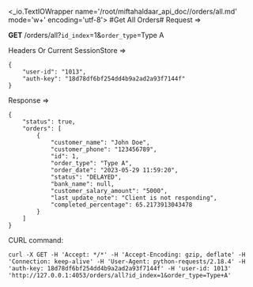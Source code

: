 <_io.TextIOWrapper name='/root/miftahaldaar_api_doc//orders/all.md' mode='w+' encoding='utf-8'>
#Get All Orders# Request =>

**GET** /orders/all?```id_index```=1&```order_type```=Type A

Headers Or Current SessionStore =>
```
{
    "user-id": "1013",
    "auth-key": "18d78df6bf254dd4b9a2ad2a93f7144f"
}
```
Response => 
```
{
    "status": true,
    "orders": [
        {
            "customer_name": "John Doe",
            "customer_phone": "123456789",
            "id": 1,
            "order_type": "Type A",
            "order_date": "2023-05-29 11:59:20",
            "status": "DELAYED",
            "bank_name": null,
            "customer_salary_amount": "5000",
            "last_update_note": "Client is not responding",
            "completed_percentage": 65.2173913043478
        }
    ]
}
```

CURL command:
```
curl -X GET -H 'Accept: */*' -H 'Accept-Encoding: gzip, deflate' -H 'Connection: keep-alive' -H 'User-Agent: python-requests/2.18.4' -H 'auth-key: 18d78df6bf254dd4b9a2ad2a93f7144f' -H 'user-id: 1013' 'http://127.0.0.1:4053/orders/all?id_index=1&order_type=Type+A'
```

